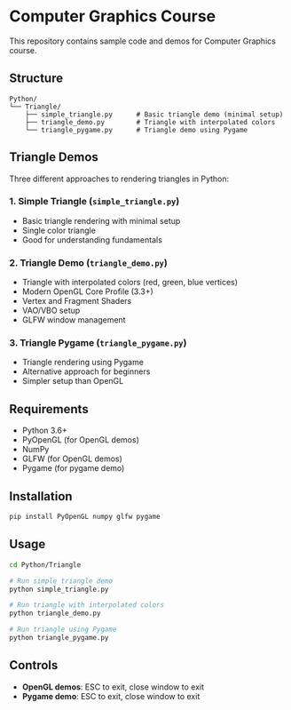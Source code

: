 # Computer Graphics Course

This repository contains sample code and demos for Computer Graphics course.

## Structure

```
Python/
└── Triangle/
    ├── simple_triangle.py      # Basic triangle demo (minimal setup)
    ├── triangle_demo.py        # Triangle with interpolated colors
    └── triangle_pygame.py      # Triangle demo using Pygame
```

## Triangle Demos

Three different approaches to rendering triangles in Python:

### 1. Simple Triangle (`simple_triangle.py`)
- Basic triangle rendering with minimal setup
- Single color triangle
- Good for understanding fundamentals

### 2. Triangle Demo (`triangle_demo.py`)
- Triangle with interpolated colors (red, green, blue vertices)
- Modern OpenGL Core Profile (3.3+)
- Vertex and Fragment Shaders
- VAO/VBO setup
- GLFW window management

### 3. Triangle Pygame (`triangle_pygame.py`)
- Triangle rendering using Pygame
- Alternative approach for beginners
- Simpler setup than OpenGL

## Requirements

- Python 3.6+
- PyOpenGL (for OpenGL demos)
- NumPy
- GLFW (for OpenGL demos)
- Pygame (for pygame demo)

## Installation

```bash
pip install PyOpenGL numpy glfw pygame
```

## Usage

```bash
cd Python/Triangle

# Run simple triangle demo
python simple_triangle.py

# Run triangle with interpolated colors
python triangle_demo.py

# Run triangle using Pygame
python triangle_pygame.py
```

## Controls

- **OpenGL demos**: ESC to exit, close window to exit
- **Pygame demo**: ESC to exit, close window to exit

